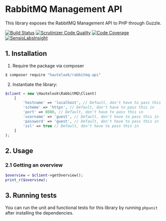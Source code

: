 # RabbitMQ Management API

This library exposes the RabbitMQ Management API to PHP through Guzzle.

[![Build Status](https://travis-ci.org/hautelook/rabbitmq-api.svg)](https://travis-ci.org/hautelook/rabbitmq-api)
[![Scrutinizer Code Quality](https://scrutinizer-ci.com/g/hautelook/rabbitmq-api/badges/quality-score.png?b=master)](https://scrutinizer-ci.com/g/hautelook/rabbitmq-api/?branch=master)
[![Code Coverage](https://scrutinizer-ci.com/g/hautelook/rabbitmq-api/badges/coverage.png?b=master)](https://scrutinizer-ci.com/g/hautelook/rabbitmq-api/?branch=master)
[![SensioLabsInsight](https://insight.sensiolabs.com/projects/95e7fbd3-7d50-45d0-aefb-84b546723bc2/mini.png)](https://insight.sensiolabs.com/projects/95e7fbd3-7d50-45d0-aefb-84b546723bc2)

## 1. Installation

1. Require the package via composer

```bash
$ composer require "hautelook/rabbitmq-api"
```

2. Instantiate the library:

```php
$client = new \Hautelook\RabbitMQ\Client(
    [
        'hostname' => 'localhost', // Default, don't have to pass this in
        'scheme' => 'https', // Default, don't have to pass this in
        'port' => 8080, // Default, don't have to pass this in
        'username' => 'guest', // Default, don't have to pass this in
        'password' => 'guest', // Default, don't have to pass this in
        'ssl' => true // Default, don't have to pass this in
    ]
);
```

## 2. Usage

### 2.1 Getting an overview

```php
$overview = $client->getOverview();
print_r($overview);
```

## 3. Running tests

You can run the unit and functional tests for this library by running `phpunit` after installing 
the dependencies. 
